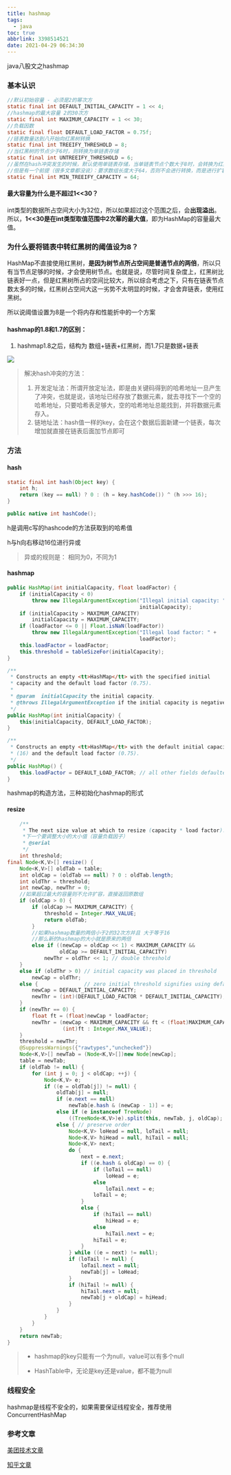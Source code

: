 ```yaml
---
title: hashmap
tags:
  - java
toc: true
abbrlink: 3398514521
date: 2021-04-29 06:34:30
---
```


java八股文之hashmap

<!-- more -->

### 基本认识

```java
//默认初始容量 - 必须是2的幂次方
static final int DEFAULT_INITIAL_CAPACITY = 1 << 4; 
//hashmap的最大容量 2的30次方
static final int MAXIMUM_CAPACITY = 1 << 30;
//负载因数
static final float DEFAULT_LOAD_FACTOR = 0.75f;
//链表数量达到八开始向红黑树转换
static final int TREEIFY_THRESHOLD = 8;
//当红黑树的节点少于6时，则转换为单链表存储
static final int UNTREEIFY_THRESHOLD = 6;
//虽然在hash冲突发生的时候，默认使用单链表存储，当单链表节点个数大于8时，会转换为红黑树存储
//但是有一个前提（很多文章都没说）：要求数组长度大于64，否则不会进行转换，而是进行扩容。
static final int MIN_TREEIFY_CAPACITY = 64;
```

#### **最大容量为什么是不超过1<<30？**

int类型的数据所占空间大小为32位，所以如果超过这个范围之后，会**出现溢出**。所以，**1<<30是在int类型取值范围中2次幂的最大值**，即为HashMap的容量最大值。

###  **为什么要将链表中转红黑树的阈值设为8？**

HashMap不直接使用红黑树，**是因为树节点所占空间是普通节点的两倍**，所以只有当节点足够的时候，才会使用树节点。也就是说，尽管时间复杂度上，红黑树比链表好一点，但是红黑树所占的空间比较大，所以综合考虑之下，只有在链表节点数太多的时候，红黑树占空间大这一劣势不太明显的时候，才会舍弃链表，使用红黑树。

所以说阈值设置为8是一个将内存和性能折中的一个方案

#### hashmap的1.8和1.7的区别：

1. hashmap1.8之后，结构为 数组+链表+红黑树，而1.7只是数据+链表

![](https://gitee.com/flow_disaster/blog-map-bed/raw/master/img/image-20210429120122736.png)

> 解决hash冲突的方法：
>
> 1. 开发定址法：所谓开放定址法，即是由关键码得到的哈希地址一旦产生了冲突，也就是说，该地址已经存放了数据元素，就去寻找下一个空的哈希地址，只要哈希表足够大，空的哈希地址总能找到，并将数据元素存入。
> 2. 链地址法：hash值一样的key，会在这个数据后面新建一个链表，每次增加就直接在链表后面加节点即可

### 方法

#### hash

```java
static final int hash(Object key) {
    int h;
    return (key == null) ? 0 : (h = key.hashCode()) ^ (h >>> 16);
}
```

```java
public native int hashCode();
```

h是调用c写的hashcode的方法获取到的哈希值

h与h向右移动16位进行异或

> 异或的规则是： 相同为0，不同为1

#### hashmap

```java
public HashMap(int initialCapacity, float loadFactor) {
    if (initialCapacity < 0)
        throw new IllegalArgumentException("Illegal initial capacity: " +
                                           initialCapacity);
    if (initialCapacity > MAXIMUM_CAPACITY)
        initialCapacity = MAXIMUM_CAPACITY;
    if (loadFactor <= 0 || Float.isNaN(loadFactor))
        throw new IllegalArgumentException("Illegal load factor: " +
                                           loadFactor);
    this.loadFactor = loadFactor;
    this.threshold = tableSizeFor(initialCapacity);
}

/**
 * Constructs an empty <tt>HashMap</tt> with the specified initial
 * capacity and the default load factor (0.75).
 *
 * @param  initialCapacity the initial capacity.
 * @throws IllegalArgumentException if the initial capacity is negative.
 */
public HashMap(int initialCapacity) {
    this(initialCapacity, DEFAULT_LOAD_FACTOR);
}

/**
 * Constructs an empty <tt>HashMap</tt> with the default initial capacity
 * (16) and the default load factor (0.75).
 */
public HashMap() {
    this.loadFactor = DEFAULT_LOAD_FACTOR; // all other fields defaulted
}
```

hashmap的构造方法，三种初始化hashmap的形式

#### resize

```java
    /**
     * The next size value at which to resize (capacity * load factor).
     *下一个要调整大小的大小值（容量负载因子）
     * @serial
     */
    int threshold;
final Node<K,V>[] resize() {
    Node<K,V>[] oldTab = table;
    int oldCap = (oldTab == null) ? 0 : oldTab.length;
    int oldThr = threshold;
    int newCap, newThr = 0;
    //如果超过最大的容量则不允许扩容，直接返回原数组
    if (oldCap > 0) {
        if (oldCap >= MAXIMUM_CAPACITY) {
            threshold = Integer.MAX_VALUE;
            return oldTab;
        }
        //如果hashmap数量的两倍小于2的32次方并且 大于等于16
        //那么新的hashmap的大小就是原来的两倍
        else if ((newCap = oldCap << 1) < MAXIMUM_CAPACITY &&
                 oldCap >= DEFAULT_INITIAL_CAPACITY)
            newThr = oldThr << 1; // double threshold
    }
    else if (oldThr > 0) // initial capacity was placed in threshold
        newCap = oldThr;
    else {               // zero initial threshold signifies using defaults
        newCap = DEFAULT_INITIAL_CAPACITY;
        newThr = (int)(DEFAULT_LOAD_FACTOR * DEFAULT_INITIAL_CAPACITY);
    }
    if (newThr == 0) {
        float ft = (float)newCap * loadFactor;
        newThr = (newCap < MAXIMUM_CAPACITY && ft < (float)MAXIMUM_CAPACITY ?
                  (int)ft : Integer.MAX_VALUE);
    }
    threshold = newThr;
    @SuppressWarnings({"rawtypes","unchecked"})
    Node<K,V>[] newTab = (Node<K,V>[])new Node[newCap];
    table = newTab;
    if (oldTab != null) {
        for (int j = 0; j < oldCap; ++j) {
            Node<K,V> e;
            if ((e = oldTab[j]) != null) {
                oldTab[j] = null;
                if (e.next == null)
                    newTab[e.hash & (newCap - 1)] = e;
                else if (e instanceof TreeNode)
                    ((TreeNode<K,V>)e).split(this, newTab, j, oldCap);
                else { // preserve order
                    Node<K,V> loHead = null, loTail = null;
                    Node<K,V> hiHead = null, hiTail = null;
                    Node<K,V> next;
                    do {
                        next = e.next;
                        if ((e.hash & oldCap) == 0) {
                            if (loTail == null)
                                loHead = e;
                            else
                                loTail.next = e;
                            loTail = e;
                        }
                        else {
                            if (hiTail == null)
                                hiHead = e;
                            else
                                hiTail.next = e;
                            hiTail = e;
                        }
                    } while ((e = next) != null);
                    if (loTail != null) {
                        loTail.next = null;
                        newTab[j] = loHead;
                    }
                    if (hiTail != null) {
                        hiTail.next = null;
                        newTab[j + oldCap] = hiHead;
                    }
                }
            }
        }
    }
    return newTab;
}
```

> - hashmap的key只能有一个为null，value可以有多个null
>
> - HashTable中，无论是key还是value，都不能为null

### 线程安全

hashmap是线程不安全的，如果需要保证线程安全，推荐使用ConcurrentHashMap

### 参考文章

[美团技术文章](https://tech.meituan.com/2016/06/24/java-hashmap.html)

[知乎文章](https://zhuanlan.zhihu.com/p/130209918)
